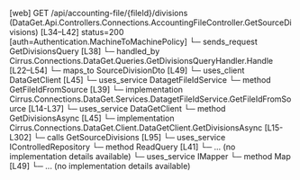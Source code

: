 [web] GET /api/accounting-file/{fileId}/divisions  (DataGet.Api.Controllers.Connections.AccountingFileController.GetSourceDivisions)  [L34–L42] status=200 [auth=Authentication.MachineToMachinePolicy]
  └─ sends_request GetDivisionsQuery [L38]
    └─ handled_by Cirrus.Connections.DataGet.Queries.GetDivisionsQueryHandler.Handle [L22–L54]
      └─ maps_to SourceDivisionDto [L49]
      └─ uses_client DataGetClient [L45]
      └─ uses_service DatagetFileIdService
        └─ method GetFileIdFromSource [L39]
          └─ implementation Cirrus.Connections.DataGet.Services.DatagetFileIdService.GetFileIdFromSource [L14-L37]
      └─ uses_service DataGetClient
        └─ method GetDivisionsAsync [L45]
          └─ implementation Cirrus.Connections.DataGet.Client.DataGetClient.GetDivisionsAsync [L15-L302]
            └─ calls GetSourceDivisions [L95]
      └─ uses_service IControlledRepository<SourceDivision>
        └─ method ReadQuery [L41]
          └─ ... (no implementation details available)
      └─ uses_service IMapper
        └─ method Map [L49]
          └─ ... (no implementation details available)

